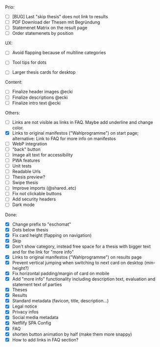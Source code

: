 Prio:  
- [ ] [BUG] Last "skip thesis" does not link to results  
- [ ] PDF Download der Thesen mit Begründung
- [ ] Statemenet Matrix on the result page
- [ ] Order statemenets by position

UX:
- [ ] Avoid flapping because of multiline categories
- [ ] Tool tips for dots
- [ ] Larger thesis cards for desktop


Content:
- [ ] Finalize header images @ecki
- [ ] Finalize descriptions @ecki
- [ ] Finalize intro text @ecki

Others:
- [ ] Links are not visible as links in FAQ. Maybe add underline and change color.
- [x] Links to original manifestos ("Wahlprogramme") on start page; alternative: Link to FAQ for more info on manifestos
- [ ] WebP integration
- [ ] "back" button
- [ ] Image alt text for accessibility 
- [ ] PWA features
- [ ] Unit tests
- [ ] Readable Urls
- [ ] Thesis preview?
- [ ] Swipe thesis
- [ ] Improve imports (@shared..etc)
- [ ] Fix not clickable buttons
- [ ] Add security headers
- [ ] Dark mode

Done: 
- [x] Change prefix to "eschomat"
- [x] Dots below thesis
- [x] Fix card height (flapping on navigation)
- [x] Skip 
- [x] Don't show category, instead free space for a thesis with bigger text and for the link for "more info"
- [x] Links to original manifestos ("Wahlprogramme") on results page
- [x] Prevent vertical jumping when switching to next card on desktop (min-height?)
- [x] Fix horizontal padding/margin of card on mobile
- [x] Add "more info" functionality including description text, evaluation and statement text of parties
- [x] Theses
- [x] Results
- [x] Standard metadata (favicon, title, description...)
- [x] Legal notice
- [x] Privacy infos
- [x] Social media metadata
- [x] Netflify SPA Config
- [x] FAQ
- [x] shorten button animation by half (make them more snappy)
- [x] How to add links in FAQ section?
